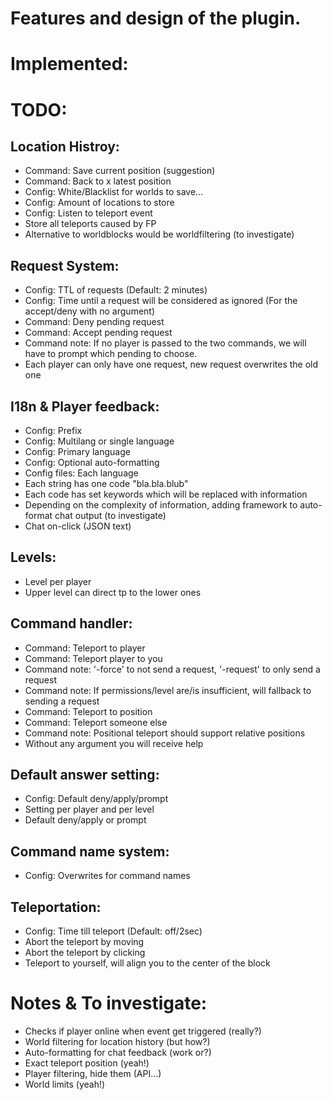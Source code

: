 # Features and design of the plugin.

# Implemented:

# TODO:

## Location Histroy:
- Command: Save current position (suggestion)
- Command: Back to x latest position
- Config: White/Blacklist for worlds to save...
- Config: Amount of locations to store
- Config: Listen to teleport event
- Store all teleports caused by FP
- Alternative to worldblocks would be worldfiltering (to investigate)

## Request System:
- Config: TTL of requests (Default: 2 minutes)
- Config: Time until a request will be considered as ignored (For the accept/deny with no argument)
- Command: Deny pending request
- Command: Accept pending request
- Command note: If no player is passed to the two commands, we will have to prompt which pending to choose.
- Each player can only have one request, new request overwrites the old one

## I18n & Player feedback:
- Config: Prefix
- Config: Multilang or single language
- Config: Primary language
- Config: Optional auto-formatting
- Config files: Each language
- Each string has one code "bla.bla.blub"
- Each code has set keywords <player1> <playerTo> which will be replaced with information
- Depending on the complexity of information, adding framework to auto-format chat output (to investigate)
- Chat on-click (JSON text)

## Levels:
- Level per player
- Upper level can direct tp to the lower ones

## Command handler:
- Command: Teleport to player
- Command: Teleport player to you
- Command note: '-force' to not send a request, '-request' to only send a request
- Command note: If permissions/level are/is insufficient, will fallback to sending a request
- Command: Teleport to position
- Command: Teleport someone else
- Command note: Positional teleport should support relative positions
- Without any argument you will receive help

## Default answer setting:
- Config: Default deny/apply/prompt
- Setting per player and per level
- Default deny/apply or prompt

## Command name system:
- Config: Overwrites for command names

## Teleportation:
- Config: Time till teleport (Default: off/2sec)
- Abort the teleport by moving
- Abort the teleport by clicking
- Teleport to yourself, will align you to the center of the block

# Notes & To investigate:
- Checks if player online when event get triggered (really?)
- World filtering for location history (but how?)
- Auto-formatting for chat feedback (work or?)
- Exact teleport position (yeah!)
- Player filtering, hide them (API...)
- World limits (yeah!)
